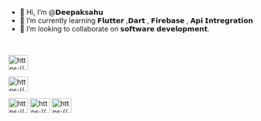 - 👋 Hi, I’m @𝗗𝗲𝗲𝗽𝗮𝗸𝘀𝗮𝗵𝘂
- 🌱 I’m currently learning 𝗙𝗹𝘂𝘁𝘁𝗲𝗿 ,𝗗𝗮𝗿𝘁 , 𝗙𝗶𝗿𝗲𝗯𝗮𝘀𝗲 , 𝗔𝗽𝗶 𝗜𝗻𝘁𝗿𝗲𝗴𝗿𝗮𝘁𝗶𝗼𝗻
- 💞️ I’m looking to collaborate on 𝘀𝗼𝗳𝘁𝘄𝗮𝗿𝗲 𝗱𝗲𝘃𝗲𝗹𝗼𝗽𝗺𝗲𝗻𝘁.

<br>
<p align="left">
<a href="https://www.linkedin.com/in/deepak-sahu-973979192" target="blank"><img align="center" src="https://raw.githubusercontent.com/rahuldkjain/github-profile-readme-generator/master/src/images/icons/Social/linked-in-alt.svg" alt="https://www.linkedin.com/in/deepak-sahu-973979192" height="30" width="40" /></a>
  
<a href="https://instagram.com/deepak_sahu7566" target="blank"><img align="center" src="https://raw.githubusercontent.com/rahuldkjain/github-profile-readme-generator/master/src/images/icons/Social/instagram.svg" alt="https://https://www.instagram.com/deepak_sahu7566/" height="30" width="40" /></a>

<a href="https://x.com/Deepaksahu_7566" target="blank"><img align="center" src="https://raw.githubusercontent.com/rahuldkjain/github-profile-readme-generator/master/src/images/icons/Social/twitter.svg" alt="https://x.com/Deepaksahu_7566" height="30" width="40" /></a>
<a href="https://youtube.com/@carryondeepak4" target="blank"><img align="center" src="https://raw.githubusercontent.com/rahuldkjain/github-profile-readme-generator/master/src/images/icons/Social/youtube.svg" alt="https://youtube.com/@carryondeepak4" height="30" width="40" /></a>
<a href="https://www.facebook.com/share/TbSKud1HtFU93v2E/?mibextid=qi2Omg" target="blank"><img align="center" src="https://raw.githubusercontent.com/rahuldkjain/github-profile-readme-generator/master/src/images/icons/Social/facebook.svg" alt="https://www.facebook.com/share/TbSKud1HtFU93v2E/?mibextid=qi2Omg" height="30" width="40" /></a>

</p>
<br>
